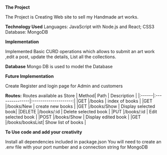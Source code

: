 **The Project**

The Project is Creating Web site to sell my Handmade art works.

**Technology Used**
Languages: JavaScript with Node.js and React; CSS3 Database: MongoDB

**Implementation**

Implemented Basic CURD operations which allows to submit an art work ,edit a post, update the details, List all the collections.

**Database**
Mongo DB is used to model the Database


**Future Implementation**

Create Register and login page for Admin and customers

**Routes:**
Routes available as Store
| Method| Path           | Description          |
|:------|:---------------|:--------------------:|
|GET    |/books          | index of books       |
|GET    |/books/New      | create new books     |
|GET    |/books/Show     | Display selected book|
|DELETE |/books/:id      | Delete selected book |
|PUT    |/books/:id      | Edit selected book   |
|POST   |/books/Show     | Display edited book  |
|GET    |/books/booksList| Show list of books   |

**To Use code and add your creativity**

Install all dependencies included in package.json
You will need to create an .env file with your port number and a connection string for MongoDB
